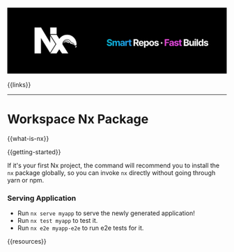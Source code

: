<p style="text-align: center;"><img src="https://raw.githubusercontent.com/nrwl/nx/master/images/nx.png" width="600" alt="Nx - Powerful and Extensible Build Framework"></p>

{{links}}

<hr>

# Workspace Nx Package

{{what-is-nx}}

{{getting-started}}

If it's your first Nx project, the command will recommend you to install the `nx` package globally, so you can invoke `nx` directly without going through yarn or npm.

### Serving Application

- Run `nx serve myapp` to serve the newly generated application!
- Run `nx test myapp` to test it.
- Run `nx e2e myapp-e2e` to run e2e tests for it.

{{resources}}
